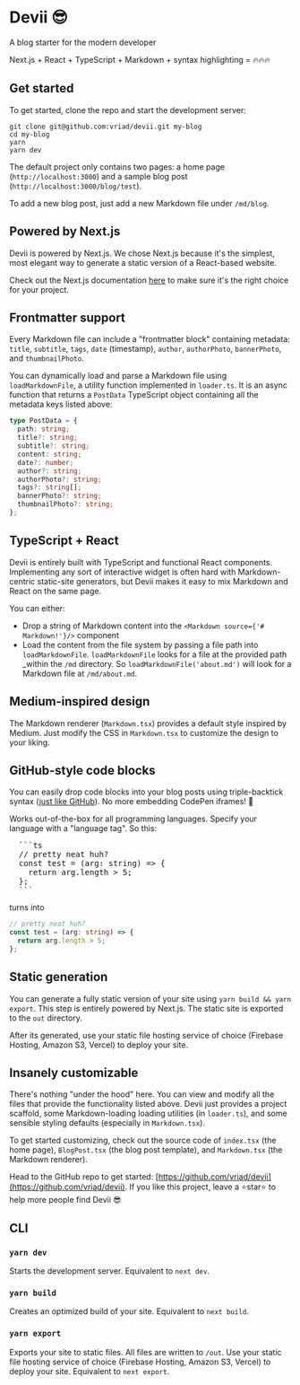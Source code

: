 # Devii 😎

A blog starter for the modern developer

Next.js + React + TypeScript + Markdown + syntax highlighting = 🔥🔥🔥

## Get started

To get started, clone the repo and start the development server:

```
git clone git@github.com:vriad/devii.git my-blog
cd my-blog
yarn
yarn dev
```

The default project only contains two pages: a home page (`http://localhost:3000`) and a sample blog post (`http://localhost:3000/blog/test`).

To add a new blog post, just add a new Markdown file under `/md/blog`.

## Powered by Next.js

Devii is powered by Next.js. We chose Next.js because it's the simplest, most elegant way to generate a static version of a React-based website.

Check out the Next.js documentation [here](https://nextjs.org/docs) to make sure it's the right choice for your project.

## Frontmatter support

Every Markdown file can include a "frontmatter block" containing metadata: `title`, `subtitle`, `tags`, `date` (timestamp), `author`, `authorPhoto`, `bannerPhoto`, and `thumbnailPhoto`.

You can dynamically load and parse a Markdown file using `loadMarkdownFile`, a utility function implemented in `loader.ts`. It is an async function that returns a `PostData` TypeScript object containing all the metadata keys listed above:

```ts
type PostData = {
  path: string;
  title?: string;
  subtitle?: string;
  content: string;
  date?: number;
  author?: string;
  authorPhoto?: string;
  tags?: string[];
  bannerPhoto?: string;
  thumbnailPhoto?: string;
};
```

## TypeScript + React

Devii is entirely built with TypeScript and functional React components. Implementing any sort of interactive widget is often hard with Markdown-centric static-site generators, but Devii makes it easy to mix Markdown and React on the same page.

You can either:

- Drop a string of Markdown content into the `<Markdown source={'# Markdown!'}/>` component
- Load the content from the file system by passing a file path into `loadMarkdownFile`. `loadMarkdownFile` looks for a file at the provided path \_within the `/md` directory. So `loadMarkdownFile('about.md')` will look for a Markdown file at `/md/about.md`.

## Medium-inspired design

The Markdown renderer (`Markdown.tsx`) provides a default style inspired by Medium. Just modify the CSS in `Markdown.tsx` to customize the design to your liking.

## GitHub-style code blocks

You can easily drop code blocks into your blog posts using triple-backtick syntax ([just like GitHub](https://help.github.com/en/github/writing-on-github/creating-and-highlighting-code-blocks)). No more embedding CodePen iframes! 🚀

Works out-of-the-box for all programming languages. Specify your language with a "language tag". So this:

  <pre>
  ```ts
  // pretty neat huh?
  const test = (arg: string) => {
    return arg.length > 5;
  };
  ```</pre>

turns into

```ts
// pretty neat huh?
const test = (arg: string) => {
  return arg.length > 5;
};
```

## Static generation

You can generate a fully static version of your site using `yarn build && yarn export`. This step is entirely powered by Next.js. The static site is exported to the `out` directory.

After its generated, use your static file hosting service of choice (Firebase Hosting, Amazon S3, Vercel) to deploy your site.

## Insanely customizable

There's nothing "under the hood" here. You can view and modify all the files that provide the functionality listed above. Devii just provides a project scaffold, some Markdown-loading loading utilities (in `loader.ts`), and some sensible styling defaults (especially in `Markdown.tsx`).

To get started customizing, check out the source code of `index.tsx` (the home page), `BlogPost.tsx` (the blog post template), and `Markdown.tsx` (the Markdown renderer).

Head to the GitHub repo to get started: [https://github.com/vriad/devii](https://github.com/vriad/devii). If you like this project, leave a ⭐️star⭐️ to help more people find Devii 😎

## CLI

### `yarn dev`

Starts the development server. Equivalent to `next dev`.

### `yarn build`

Creates an optimized build of your site. Equivalent to `next build`.

### `yarn export`

Exports your site to static files. All files are written to `/out`. Use your static file hosting service of choice (Firebase Hosting, Amazon S3, Vercel) to deploy your site. Equivalent to `next export`.
